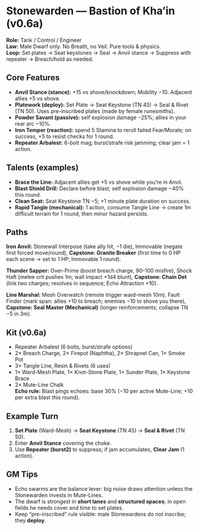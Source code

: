 # Stonewarden — Bastion of Kha’in (v0.6a)

**Role:** Tank / Control / Engineer  
**Law:** Male Dwarf only. No Breath, no Veil. Pure tools & physics.  
**Loop:** Set plates → Seat keystones → Seal → Anvil stance → Suppress with repeater → Breach/hold as needed.

## Core Features
- **Anvil Stance (stance):** +15 vs shove/knockdown; Mobility −10. Adjacent allies +5 vs shove.
- **Platework (deploy):** Set Plate → Seat Keystone (TN 45) → Seal & Rivet (TN 50). Uses pre-inscribed plates (made by female runesmiths).
- **Powder Savant (passive):** self explosion damage −25%; allies in your rear arc −10%.
- **Iron Temper (reaction):** spend 5 Stamina to reroll failed Fear/Morale; on success, +5 to resist checks for 1 round.
- **Repeater Arbalest:** 6-bolt mag; burst/strafe risk jamming; clear jam = 1 action.

## Talents (examples)
- **Brace the Line:** Adjacent allies get +5 vs shove while you’re in Anvil.
- **Blast Shield Drill:** Declare before blast; self explosion damage −40% this round.
- **Clean Seat:** Seat Keystone TN −5; +1 minute plate duration on success.
- **Rapid Tangle (mechanical):** 1 action, consume Tangle Line → create 1m difficult terrain for 1 round, then minor hazard persists.

## Paths
**Iron Anvil:** Stonewall Interpose (take ally hit, −1 die), Immovable (negate first forced move/round), **Capstone: Granite Breaker** (first time to 0 HP each scene → set to 1 HP; Immovable 1 round).

**Thunder Sapper:** Over-Prime (boost breach charge, 90–100 misfire), Shock Haft (melee crit pushes 1m; wall impact +1d4 blunt), **Capstone: Chain Det** (link two charges; resolves in sequence; Echo Attraction +10).

**Line Marshal:** Mesh Overwatch (remote trigger ward-mesh 10m), Fault Finder (mark span: allies +10 to breach; enemies −10 to shove you there), **Capstone: Seal Master (Mechanical)** (longer reinforcements; collapse TN −5 in 3m).

## Kit (v0.6a)
- Repeater Arbalest (6 bolts, burst/strafe options)
- 2× Breach Charge, 2× Firepot (Naphtha), 2× Shrapnel Can, 1× Smoke Pot
- 3× Tangle Line, Resin & Rivets (6 uses)
- 1× Ward-Mesh Plate, 1× Knot-Stone Plate, 1× Sunder Plate, 1× Keystone Brace
- 2× Mute-Line Chalk  
**Echo rule:** Blast pings echoes: base 30% (−10 per active Mute-Line; +10 per extra blast this round).

## Example Turn
1. **Set Plate** (Ward-Mesh) → **Seat Keystone** (TN 45) → **Seal & Rivet** (TN 50).  
2. Enter **Anvil Stance** covering the choke.  
3. Use **Repeater (burst2)** to suppress; if jam accumulates, **Clear Jam** (1 action).

## GM Tips
- Echo swarms are the balance lever: big noise draws attention unless the Stonewarden invests in Mute-Lines.  
- The dwarf is strongest in **short lanes** and **structured spaces**; in open fields he needs cover and time to set plates.  
- Keep “pre-inscribed” rule visible: male Stonewardens do not inscribe; they **deploy**.
